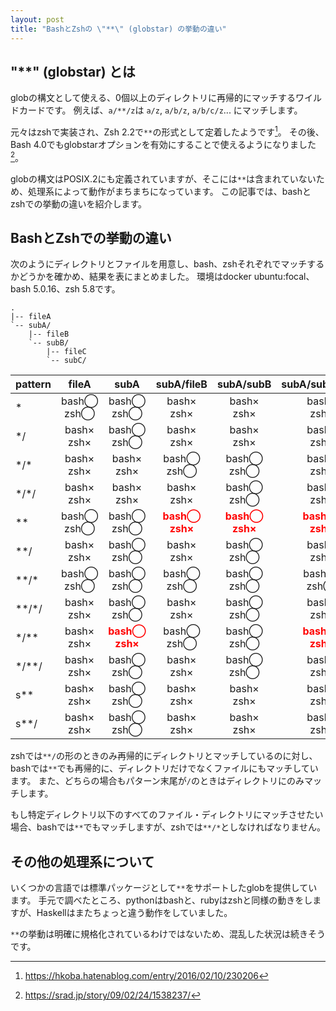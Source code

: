 ```yaml
---
layout: post
title: "BashとZshの \"**\" (globstar) の挙動の違い"
---
```


## "**" (globstar) とは

globの構文として使える、0個以上のディレクトリに再帰的にマッチするワイルドカードです。
例えば、`a/**/z`は `a/z`, `a/b/z`, `a/b/c/z`... にマッチします。

元々はzshで実装され、Zsh 2.2で`**`の形式として定着したようです[^1]。
その後、Bash 4.0でもglobstarオプションを有効にすることで使えるようになりました[^2]。

globの構文はPOSIX.2にも定義されていますが、そこには`**`は含まれていないため、処理系によって動作がまちまちになっています。
この記事では、bashとzshでの挙動の違いを紹介します。

[^1]: https://hkoba.hatenablog.com/entry/2016/02/10/230206
[^2]: https://srad.jp/story/09/02/24/1538237/

## BashとZshでの挙動の違い

次のようにディレクトリとファイルを用意し、bash、zshそれぞれでマッチするかどうかを確かめ、結果を表にまとめました。
環境はdocker ubuntu:focal、bash 5.0.16、zsh 5.8です。

```
.
|-- fileA
`-- subA/
    |-- fileB
    `-- subB/
        |-- fileC
        `-- subC/
```

| pattern  | fileA | subA | subA/fileB | subA/subB | subA/subB/fileC | subA/subB/subC |
|:---------|:-----:|:----:|:----------:|:---------:|:---------------:|:--------------:|
| \*       | bash◯<br>zsh◯ | bash◯<br>zsh◯ | bash×<br>zsh× | bash×<br>zsh× | bash×<br>zsh× | bash×<br>zsh× |
| \*/      | bash×<br>zsh× | bash◯<br>zsh◯ | bash×<br>zsh× | bash×<br>zsh× | bash×<br>zsh× | bash×<br>zsh× |
| \*/\*    | bash×<br>zsh× | bash×<br>zsh× | bash◯<br>zsh◯ | bash◯<br>zsh◯ | bash×<br>zsh× | bash×<br>zsh× |
| \*/\*/   | bash×<br>zsh× | bash×<br>zsh× | bash×<br>zsh× | bash◯<br>zsh◯ | bash×<br>zsh× | bash×<br>zsh× |
| \*\*     | bash◯<br>zsh◯ | bash◯<br>zsh◯ | **<font color="red">bash◯<br>zsh×</font>** | **<font color="red">bash◯<br>zsh×</font>** | **<font color="red">bash◯<br>zsh×</font>** | **<font color="red">bash◯<br>zsh×</font>** |
| \*\*/    | bash×<br>zsh× | bash◯<br>zsh◯ | bash×<br>zsh× | bash◯<br>zsh◯ | bash×<br>zsh× | bash◯<br>zsh◯ |
| \*\*/\*  | bash◯<br>zsh◯ | bash◯<br>zsh◯ | bash◯<br>zsh◯ | bash◯<br>zsh◯ | bash◯<br>zsh◯ | bash◯<br>zsh◯ |
| \*\*/\*/ | bash×<br>zsh× | bash◯<br>zsh◯ | bash×<br>zsh× | bash◯<br>zsh◯ | bash×<br>zsh× | bash◯<br>zsh◯ |
| \*/\*\*  | bash×<br>zsh× | **<font color="red">bash◯<br>zsh×</font>** | bash◯<br>zsh◯ | bash◯<br>zsh◯ | **<font color="red">bash◯<br>zsh×</font>** | **<font color="red">bash◯<br>zsh×</font>** |
| \*/\*\*/ | bash×<br>zsh× | bash◯<br>zsh◯ | bash×<br>zsh× | bash◯<br>zsh◯ | bash×<br>zsh× | bash◯<br>zsh◯ |
| s\*\*    | bash×<br>zsh× | bash◯<br>zsh◯ | bash×<br>zsh× | bash×<br>zsh× | bash×<br>zsh× | bash×<br>zsh× |
| s\*\*/   | bash×<br>zsh× | bash◯<br>zsh◯ | bash×<br>zsh× | bash×<br>zsh× | bash×<br>zsh× | bash×<br>zsh× |

zshでは`**/`の形のときのみ再帰的にディレクトリとマッチしているのに対し、bashでは`**`でも再帰的に、ディレクトリだけでなくファイルにもマッチしています。
また、どちらの場合もパターン末尾が`/`のときはディレクトリにのみマッチします。

もし特定ディレクトリ以下のすべてのファイル・ディレクトリにマッチさせたい場合、bashでは`**`でもマッチしますが、zshでは`**/*`としなければなりません。

## その他の処理系について

いくつかの言語では標準パッケージとして`**`をサポートしたglobを提供しています。
手元で調べたところ、pythonはbashと、rubyはzshと同様の動きをしますが、Haskellはまたちょっと違う動作をしていました。

`**`の挙動は明確に規格化されているわけではないため、混乱した状況は続きそうです。
